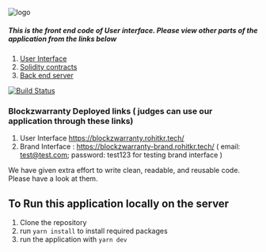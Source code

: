 ![logo](https://user-images.githubusercontent.com/59276987/182015400-140492b6-fbea-4791-a867-b603429c03b3.png)

##### This is the front end code of User interface. Please view other parts of the application from the links below
1. [User Interface](https://github.com/RohitKumarGit/blockzwarranty-user-end)
3. [Solidity contracts](https://github.com/RohitKumarGit/wardapp-contracts)
4. [Back end server](https://github.com/RohitKumarGit/wardapp-be)

[![Build Status](https://travis-ci.org/joemccann/dillinger.svg?branch=master)](https://travis-ci.org/joemccann/dillinger)


### Blockzwarranty Deployed links ( judges can use our application through these links)

1. User Interface https://blockzwarranty.rohitkr.tech/
2. Brand Interface : https://blockzwarranty-brand.rohitkr.tech/ 
( email: test@test.com; password: test123 for testing brand interface )

We have given extra effort to write clean, readable, and reusable code. Please have a look at them.

## To Run this application locally on the server
1. Clone the repository
3. run `yarn install` to install required packages
4. run the application with `yarn dev`

